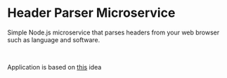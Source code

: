 <h1>Header Parser Microservice</h1>

<p>Simple Node.js microservice that parses headers from your web browser such as language and software.</p>
<br>
<p>Application is based on <a href="https://www.freecodecamp.org/learn/back-end-development-and-apis/back-end-development-and-apis-projects/request-header-parser-microservice">this</a> idea</p>
